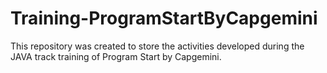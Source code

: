 # Training-ProgramStartByCapgemini
This repository was created to store the activities developed during the JAVA track training of Program Start by Capgemini.
